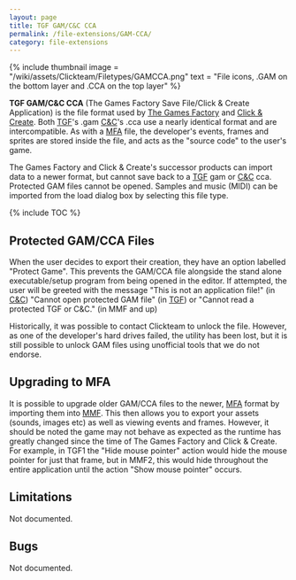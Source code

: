 ```yaml
---
layout: page
title: TGF GAM/C&C CCA
permalink: /file-extensions/GAM-CCA/
category: file-extensions
---
```


{% include thumbnail image = "/wiki/assets/Clickteam/Filetypes/GAMCCA.png" text = "File icons, .GAM on the bottom layer and .CCA on the top layer" %}

**TGF GAM/C&C CCA** (The Games Factory Save File/Click & Create Application) is the file format used by [The Games Factory]
and [Click & Create]. Both [TGF]'s .gam [C&C]'s .cca use a nearly identical format and are intercompatible. As with a [MFA]
file, the developer's events, frames and sprites are stored inside the file, and acts as the "source code" to the
user's game.

The Games Factory and Click & Create's successor products can import data to a newer
format, but cannot save back to a [TGF] gam or [C&C] cca. Protected GAM files cannot be opened. Samples
and music (MIDI) can be imported from the load dialog box by selecting this file type.

{% include TOC %}

## Protected GAM/CCA Files
When the user decides to export their creation, they have an option labelled
"Protect Game". This prevents the GAM/CCA file alongside the stand alone executable/setup
program from being opened in the editor. If attempted, the user will be greeted with
the message "This is not an application file!" (in [C&C]) "Cannot open protected GAM file" (in [TGF])
or "Cannot read a protected TGF or C&C." (in MMF and up)

Historically, it was possible to contact Clickteam to unlock the file. However, as
one of the developer's hard drives failed, the utility has been lost, but it is still possible
to unlock GAM files using unofficial tools that we do not endorse.

## Upgrading to MFA
It is possible to upgrade older GAM/CCA files to the newer, [MFA] format by importing
them into [MMF]. This then allows you to export your assets (sounds, images etc)
as well as viewing events and frames. However, it should be noted the game may
not behave as expected as the runtime has greatly changed since the time of
The Games Factory and Click & Create. For example, in TGF1 the "Hide mouse pointer"
action would hide the mouse pointer for just that frame, but in MMF2, this would hide
throughout the entire application until the action "Show mouse pointer" occurs.

## Limitations
Not documented.

## Bugs
Not documented.

[Multimedia Fusion]: /fusion/
[MMF]: /fusion/
[MFA]: /file-extensions/MFA/
[The Games Factory]: /games-factory/
[TGF]: /games-factory/
[Click & Create]: /click-and-create/
[C&C]: /click-and-create/
